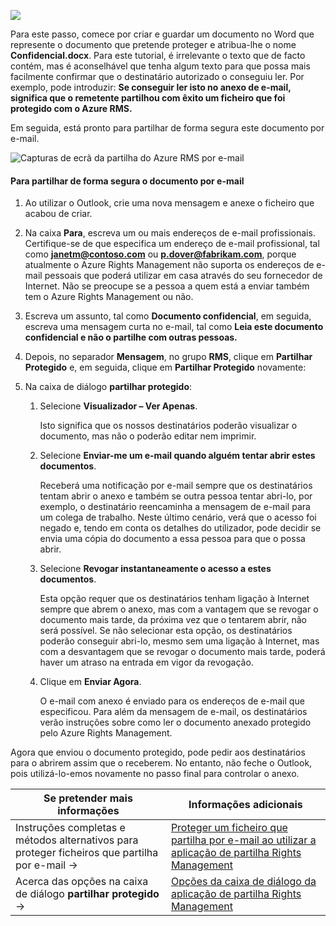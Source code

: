 ![](../media/AzRMS_QuickStartSteps3.PNG)

Para este passo, comece por criar e guardar um documento no Word que represente o documento que pretende proteger e atribua-lhe o nome **Confidencial.docx**. Para este tutorial, é irrelevante o texto que de facto contém, mas é aconselhável que tenha algum texto para que possa mais facilmente confirmar que o destinatário autorizado o conseguiu ler. Por exemplo, pode introduzir: **Se conseguir ler isto no anexo de e-mail, significa que o remetente partilhou com êxito um ficheiro que foi protegido com o Azure RMS.**

Em seguida, está pronto para partilhar de forma segura este documento por e-mail.

![Capturas de ecrã da partilha do Azure RMS por e-mail](../media/AzRMS_Tutorial_3_Screenshots.png)

#### <a name="to-safely-share-your-document-by-email"></a>Para partilhar de forma segura o documento por e-mail

1.  Ao utilizar o Outlook, crie uma nova mensagem e anexe o ficheiro que acabou de criar.

2.  Na caixa **Para**, escreva um ou mais endereços de e-mail profissionais. Certifique-se de que especifica um endereço de e-mail profissional, tal como **janetm@contoso.com** ou **p.dover@fabrikam.com**, porque atualmente o Azure Rights Management não suporta os endereços de e-mail pessoais que poderá utilizar em casa através do seu fornecedor de Internet. Não se preocupe se a pessoa a quem está a enviar também tem o Azure Rights Management ou não.

3.  Escreva um assunto, tal como **Documento confidencial**, em seguida, escreva uma mensagem curta no e-mail, tal como **Leia este documento confidencial e não o partilhe com outras pessoas.**

4.  Depois, no separador **Mensagem**, no grupo **RMS**, clique em **Partilhar Protegido** e, em seguida, clique em **Partilhar Protegido** novamente:

5.  Na caixa de diálogo **partilhar protegido**:

    1.  Selecione **Visualizador – Ver Apenas**.

        Isto significa que os nossos destinatários poderão visualizar o documento, mas não o poderão editar nem imprimir.

    2.  Selecione **Enviar-me um e-mail quando alguém tentar abrir estes documentos**.

        Receberá uma notificação por e-mail sempre que os destinatários tentam abrir o anexo e também se outra pessoa tentar abri-lo, por exemplo, o destinatário reencaminha a mensagem de e-mail para um colega de trabalho. Neste último cenário, verá que o acesso foi negado e, tendo em conta os detalhes do utilizador, pode decidir se envia uma cópia do documento a essa pessoa para que o possa abrir.

    3.  Selecione **Revogar instantaneamente o acesso a estes documentos**.

        Esta opção requer que os destinatários tenham ligação à Internet sempre que abrem o anexo, mas com a vantagem que se revogar o documento mais tarde, da próxima vez que o tentarem abrir, não será possível. Se não selecionar esta opção, os destinatários poderão conseguir abri-lo, mesmo sem uma ligação à Internet, mas com a desvantagem que se revogar o documento mais tarde, poderá haver um atraso na entrada em vigor da revogação.

    4.  Clique em **Enviar Agora**.

        O e-mail com anexo é enviado para os endereços de e-mail que especificou. Para além da mensagem de e-mail, os destinatários verão instruções sobre como ler o documento anexado protegido pelo Azure Rights Management.

Agora que enviou o documento protegido, pode pedir aos destinatários para o abrirem assim que o receberem. No entanto, não feche o Outlook, pois utilizá-lo-emos novamente no passo final para controlar o anexo.

|Se pretender mais informações|Informações adicionais|
|--------------------------------|--------------------------|
|Instruções completas e métodos alternativos para proteger ficheiros que partilha por e-mail   →|[Proteger um ficheiro que partilha por e-mail ao utilizar a aplicação de partilha Rights Management](../rms-client/sharing-app-protect-by-email.md)|
|Acerca das opções na caixa de diálogo **partilhar protegido**   →|[Opções da caixa de diálogo da aplicação de partilha Rights Management](../rms-client/sharing-app-dialog-box.md)|


<!--HONumber=Jan17_HO1-->


